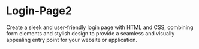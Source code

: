 # Login-Page2
Create a sleek and user-friendly login page with HTML and CSS, combining form elements and stylish design to provide a seamless and visually appealing entry point for your website or application. 
